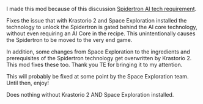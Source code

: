 I made this mod because of this discussion [Spidertron AI tech requirement](https://mods.factorio.com/mod/Krastorio2/discussion/5f55307c626fabb7556bf9b3).

Fixes the issue that with Krastorio 2 and Space Exploration installed the technology to unlock the Spidertron is gated behind the AI core technology, without even requiring an AI Core in the recipe. 
This unintentionally causes the Spidertron to be moved to the very end game.

In addition, some changes  from Space Exploration to the ingredients  and prerequisites of the Spidertron technology get overwritten by Krastorio 2. This mod fixes these too.
Thank you TE for bringing it to my attention.

This will probably be fixed at some point by the Space Exploration team. Until then, enjoy!

Does nothing without Krastorio 2 AND Space Exploration installed.
